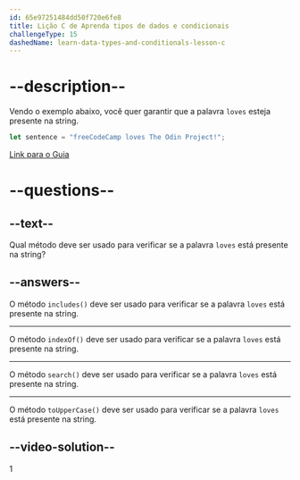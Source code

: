 ```yaml
---
id: 65e97251484dd50f720e6fe8
title: Lição C de Aprenda tipos de dados e condicionais
challengeType: 15
dashedName: learn-data-types-and-conditionals-lesson-c
---
```


# --description--

Vendo o exemplo abaixo, você quer garantir que a palavra `loves` esteja presente na string.

```javascript
let sentence = "freeCodeCamp loves The Odin Project!";
```

<a href="https://www.freecodecamp.org/news/javascript-string-handbook" target="_blank"> Link para o Guia </a>

# --questions--

## --text--

Qual método deve ser usado para verificar se a palavra `loves` está presente na string?

## --answers--

O método `includes()` deve ser usado para verificar se a palavra `loves` está presente na string.

---

O método `indexOf()` deve ser usado para verificar se a palavra `loves` está presente na string.

---

O método `search()` deve ser usado para verificar se a palavra `loves` está presente na string.

---

O método `toUpperCase()` deve ser usado para verificar se a palavra `loves` está presente na string.

## --video-solution--

1
